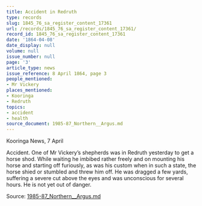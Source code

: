 ```yaml
---
title: Accident in Redruth
type: records
slug: 1845_76_sa_register_content_17361
url: /records/1845_76_sa_register_content_17361/
record_id: 1845_76_sa_register_content_17361
date: '1864-04-08'
date_display: null
volume: null
issue_number: null
page: '3'
article_type: news
issue_reference: 8 April 1864, page 3
people_mentioned:
- Mr Vickery
places_mentioned:
- Kooringa
- Redruth
topics:
- accident
- health
source_document: 1985-87_Northern__Argus.md
---
```


Kooringa News, 7 April

Accident.  One of Mr Vickery’s shepherds was in Redruth yesterday to get a horse shod.  While waiting he imbibed rather freely and on mounting his horse and starting off furiously, as was his custom when in such a state, the horse shied or stumbled and threw him off.  He was dragged a few yards, suffering a severe cut above the eyes and was unconscious for several hours.  He is not yet out of danger.

Source: [1985-87_Northern__Argus.md](/downloads/markdown/1985-87_Northern__Argus.md)
